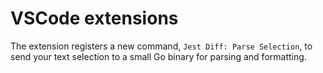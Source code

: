 # VSCode extensions

The extension registers a new command, `Jest Diff: Parse Selection`, to send your text selection to a small Go binary for parsing and formatting.
